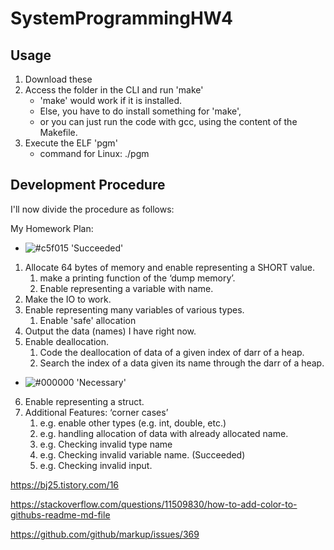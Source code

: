 # SystemProgrammingHW4

## Usage

1. Download these
2. Access the folder in the CLI and run 'make'
    * 'make' would work if it is installed.
    * Else, you have to do install something for 'make',
    * or you can just run the code with gcc, using the content of the Makefile.
3. Execute the ELF 'pgm'
    * command for Linux: ./pgm


## Development Procedure

I'll now divide the procedure as follows:

My Homework Plan:
- ![#c5f015](https://placehold.co/15x15/c5f015/c5f015.png) 'Succeeded'
1. Allocate 64 bytes of memory and enable representing a SHORT value.
    1. make a printing function of the ‘dump memory’.
    2. Enable representing a variable with name.
2. Make the IO to work.
3. Enable representing many variables of various types.
    1. Enable 'safe' allocation
4. Output the data (names) I have right now.
5. Enable deallocation.
    1. Code the deallocation of data of a given index of darr of a heap.
    2. Search the index of a data given its name through the darr of a heap.
- ![#000000](https://placehold.co/15x15/000000/000000.png) 'Necessary'
6. Enable representing a struct.
7. Additional Features: ‘corner cases’
    1. e.g. enable other types (e.g. int, double, etc.)
    2. e.g. handling allocation of data with already allocated name.
    3. e.g. Checking invalid type name
    4. e.g. Checking invalid variable name. (Succeeded)
    5. e.g. Checking invalid input.


https://bj25.tistory.com/16

https://stackoverflow.com/questions/11509830/how-to-add-color-to-githubs-readme-md-file

https://github.com/github/markup/issues/369
